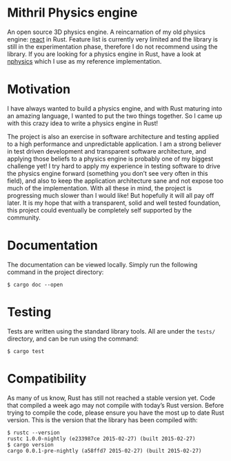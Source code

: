 # Mithril Physics engine

An open source 3D physics engine. A reincarnation of my old physics engine:
[react](https://github.com/yggie/react) in Rust. Feature list is currently very
limited and the library is still in the experimentation phase, therefore I do
not recommend using the library. If you are looking for a physics engine in
Rust, have a look at [nphysics](https://github.com/sebcrozet/nphysics) which I
use as my reference implementation.

# Motivation

I have always wanted to build a physics engine, and with Rust maturing into an
amazing language, I wanted to put the two things together. So I came up with
this crazy idea to write a physics engine in Rust!

The project is also an exercise in software architecture and testing applied to
a high performance and unpredictable application. I am a strong believer in
test driven development and transparent software architecture, and applying
those beliefs to a physics engine is probably one of my biggest challenge yet! I
try hard to apply my experience in testing software to drive the physics engine
forward (something you don’t see very often in this field), and also to keep the
application architecture sane and not expose too much of the implementation.
With all these in mind, the project is progressing much slower than I would
like! But hopefully it will all pay off later. It is my hope that with a
transparent, solid and well tested foundation, this project could eventually be
completely self supported by the community.

# Documentation

The documentation can be viewed locally. Simply run the following command in the
project directory:

```
$ cargo doc --open
```

# Testing

Tests are written using the standard library tools. All are under the `tests/`
directory, and can be run using the command:

```
$ cargo test
```

# Compatibility

As many of us know, Rust has still not reached a stable version yet. Code that
compiled a week ago may not compile with today’s Rust version. Before trying to
compile the code, please ensure you have the most up to date Rust version. This
is the version that the library has been compiled with:

```
$ rustc --version
rustc 1.0.0-nightly (e233987ce 2015-02-27) (built 2015-02-27)
$ cargo version
cargo 0.0.1-pre-nightly (a58ffd7 2015-02-27) (built 2015-02-27)
```
